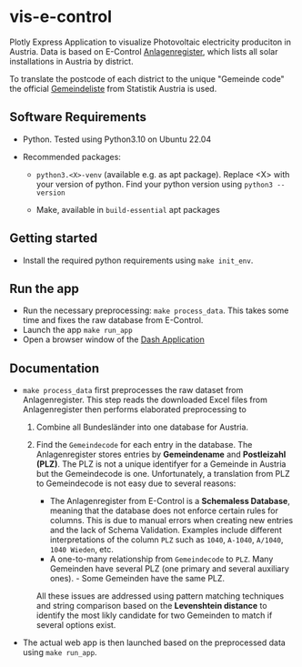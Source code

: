 # vis-e-control

Plotly Express Application to visualize Photovoltaic electricity produciton in Austria. Data is based on E-Control [Anlagenregister](https://anlagenregister.at), which lists all solar installations in Austria by district.

To translate the postcode of each district to the unique "Gemeinde code" the official [Gemeindeliste](https://www.statistik.at/verzeichnis/reglisten/gemliste_knz.xls) from Statistik Austria is used.

## Software Requirements

- Python. Tested using Python3.10 on Ubuntu 22.04

- Recommended packages: 

    - `python3.<X>-venv` (available e.g. as apt package).
Replace \<X\> with your version of python. Find your python version using `python3 --version`

    - Make, available in `build-essential` apt packages

## Getting started

- Install the required python requirements using `make init_env`.

## Run the app

- Run the necessary preprocessing: `make process_data`. This takes some time and fixes the raw database from E-Control.
- Launch the app `make run_app`
- Open a browser window of the [Dash Application](http://127.0.0.1:8050/)


## Documentation

- `make process_data` first preprocesses the raw dataset from Anlagenregister. This step reads the downloaded Excel files from Anlagenregister then performs elaborated preprocessing to
    
    1) Combine all Bundesländer into one database for Austria.
    2) Find the `Gemeindecode` for each entry in the database. The Anlagenregister stores entries by **Gemeindename** and **Postleizahl (PLZ)**. The PLZ is not a unique identifyer for a Gemeinde in Austria but the Gemeindecode is one. Unfortunately, a translation from PLZ to Gemeindecode is not easy due to several reasons:
        - The Anlagenregister from E-Control is a **Schemaless Database**, meaning that the database does not enforce certain rules for columns. This is due to manual errors when creating new entries and the lack of Schema Validation. Examples include different interpretations of the column `PLZ` such as `1040`, `A-1040`, `A/1040`, `1040 Wieden`, etc.
        - A one-to-many relationship from `Gemeindecode` to `PLZ`. Many Gemeinden have several PLZ (one primary and several auxiliary ones). - Some Gemeinden have the same PLZ.
    
        All these issues are addressed using pattern matching techniques and string comparison based on the **Levenshtein distance** to identify the most likly candidate for two Gemeinden to match if several options exist.
- The actual web app is then launched based on the preprocessed data using `make run_app`.



